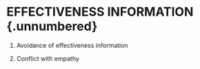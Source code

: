 # EFFECTIVENESS INFORMATION {.unnumbered}

1. Avoidance of effectiveness information

2. Conflict with empathy

